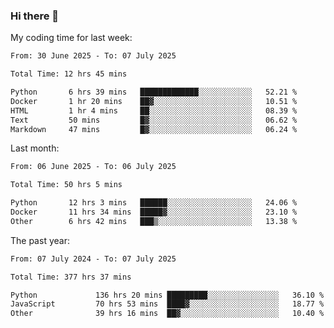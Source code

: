 ### Hi there 👋

My coding time for last week:

<!--START_SECTION:week-->

```txt
From: 30 June 2025 - To: 07 July 2025

Total Time: 12 hrs 45 mins

Python       6 hrs 39 mins   █████████████░░░░░░░░░░░░   52.21 %
Docker       1 hr 20 mins    ██▓░░░░░░░░░░░░░░░░░░░░░░   10.51 %
HTML         1 hr 4 mins     ██░░░░░░░░░░░░░░░░░░░░░░░   08.39 %
Text         50 mins         █▓░░░░░░░░░░░░░░░░░░░░░░░   06.62 %
Markdown     47 mins         █▓░░░░░░░░░░░░░░░░░░░░░░░   06.24 %
```

<!--END_SECTION:week-->

Last month:

<!--START_SECTION:month-->

```txt
From: 06 June 2025 - To: 06 July 2025

Total Time: 50 hrs 5 mins

Python       12 hrs 3 mins   ██████░░░░░░░░░░░░░░░░░░░   24.06 %
Docker       11 hrs 34 mins  █████▓░░░░░░░░░░░░░░░░░░░   23.10 %
Other        6 hrs 42 mins   ███▒░░░░░░░░░░░░░░░░░░░░░   13.38 %
```

<!--END_SECTION:month-->

The past year:

<!--START_SECTION:year-->

```txt
From: 07 July 2024 - To: 07 July 2025

Total Time: 377 hrs 37 mins

Python             136 hrs 20 mins █████████░░░░░░░░░░░░░░░░   36.10 %
JavaScript         70 hrs 53 mins  ████▓░░░░░░░░░░░░░░░░░░░░   18.77 %
Other              39 hrs 16 mins  ██▓░░░░░░░░░░░░░░░░░░░░░░   10.40 %
```

<!--END_SECTION:year-->
